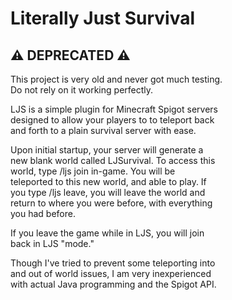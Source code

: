 # Literally Just Survival

## ⚠️ DEPRECATED ⚠️  
This project is very old and never got much testing.  
Do not rely on it working perfectly.  
  
LJS is a simple plugin for Minecraft Spigot servers  
designed to allow your players to to teleport back  
and forth to a plain survival server with ease.  
  
Upon initial startup, your server will generate a  
new blank world called LJSurvival.  To access this  
world, type /ljs join in-game.  You will be  
teleported to this new world, and able to play. If  
you type /ljs leave, you will leave the world and  
return to where you were before, with everything  
you had before.  

If you leave the game while in LJS, you will join  
back in LJS "mode."  
  
Though I've tried to prevent some teleporting into  
and out of world issues, I am very inexperienced  
with actual Java programming and the Spigot API.  

